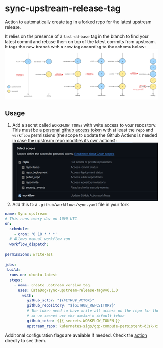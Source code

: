 # sync-upstream-release-tag

Action to automatically create tag in a forked repo for the latest upstream release.

It relies on the presence of a `last-dd-base` tag in the branch to find your latest commit and rebase them on top of the latest commits from upstream. It tags the new branch with a new tag according to the schema below:
![sync workflow](./sync%20workflow.png)

## Usage

1. Add a secret called `WORKFLOW_TOKEN` with write access to your repository. This must be a [personal github access token](https://github.com/settings/tokens) with at least the `repo` and `workflow` permissions (the scope to update the Github Actions is needed in case the upstream repo modifies its own actions):
   ![token_scope](./token%20scope.png)
2. Add this to a `.github/workflows/sync.yaml` file in your fork

```yaml
name: Sync upstream
# This runs every day on 1000 UTC
on:
  schedule:
    - cron: '0 10 * * *'
  # Allows manual workflow run
  workflow_dispatch:

permissions: write-all

jobs:
 build:
  runs-on: ubuntu-latest
  steps:
    - name: Create upstream version tag
      uses: DataDog/sync-upstream-release-tag@v0.1.0
        with:
          github_actor: "${GITHUB_ACTOR}"
          github_repository: "${GITHUB_REPOSITORY}"
          # The token need to have write-all access on the repo for the rebase
          # so we cannot use the action's default token
          github_token: ${{ secrets.WORKFLOW_TOKEN }}
          upstream_repo: kubernetes-sigs/gcp-compute-persistent-disk-csi-driver
```

Additional configuration flags are available if needed. Check the [action](./action.yml) directly to see them.
